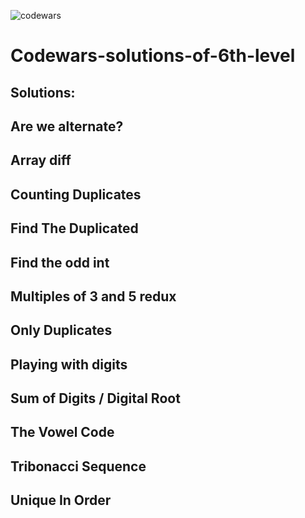 ![codewars](https://user-images.githubusercontent.com/68942106/93658163-f4550780-f9ed-11ea-96b6-c7cf7910de62.png)


# Codewars-solutions-of-6th-level
## Solutions:

## Are we alternate?
## Array diff
## Counting Duplicates
## Find The Duplicated
## Find the odd int
## Multiples of 3 and 5 redux
## Only Duplicates
## Playing with digits
## Sum of Digits / Digital Root
## The Vowel Code
## Tribonacci Sequence
## Unique In Order
